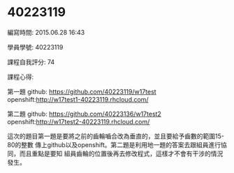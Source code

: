 # 40223119

編寫時間: 2015.06.28 16:43

學員學號: 40223119

課程自我評分: 74

課程心得:

第一題
github: https://github.com/40223119/w17test
openshift:http://w17test1-40223119.rhcloud.com/


第二題
github: https://github.com/40223136/w17test2
openshift:http://w17test2-40223119.rhcloud.com/


這次的題目第一題是要將之前的齒輪嚙合改為垂直的，並且要給予齒數的範圍15-80的整數
傳上github以及openshift。第二題是利用地一題的答案去跟組員進行協同，而且重點是要知
組員齒輪的位置後再去修改程式，這樣才不會有干涉的情況發生。
